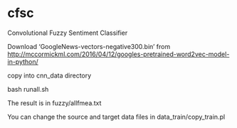 # cfsc
Convolutional Fuzzy Sentiment Classifier


Download ‘GoogleNews-vectors-negative300.bin’ from http://mccormickml.com/2016/04/12/googles-pretrained-word2vec-model-in-python/ 

copy into cnn_data directory

bash runall.sh 

The result is in fuzzy/allfmea.txt 

You can change the source and target data files in data_train/copy_train.pl
